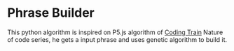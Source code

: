 # Phrase Builder


This python algorithm is inspired on P5.js algorithm of [Coding Train](https://www.youtube.com/watch?v=-jv3CgDN9sc) Nature of code series,
he gets a input phrase and uses genetic algorithm to build it.

